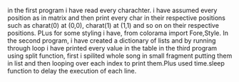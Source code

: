in the first program i have read every charachter. i have assumed every position as in matrix and then print every char in their respective positions such as charat(0) at (0,0), charat(1) at (1,1) and so on on their respective positions. PLus for some styling i have, from colorama import Fore,Style.
In the second program, i have created a dictionary of lists and by running through loop i have printed every value in the table
in the third program using split function, first i spilited whole song in small fragment putting them in list and then looping over each index to print them.Plus used time.sleep function to delay the execution of each line.
